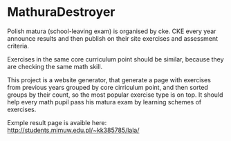 # MathuraDestroyer

Polish matura (school-leaving exam) is organised by cke. CKE every year announce results and then publish on their site exercises and assessment criteria.

Exercises in the same core curriculum point should be similar, because they are checking the same math skill.

This project is a website generator, that generate a page with exercises from previous years grouped by core cirriculum point, and then sorted groups by their count, so the most popular exercise type is on top.
It should help every math pupil pass his matura exam by learning schemes of exercises.

Exmple result page is avaible here:
http://students.mimuw.edu.pl/~kk385785/lala/
